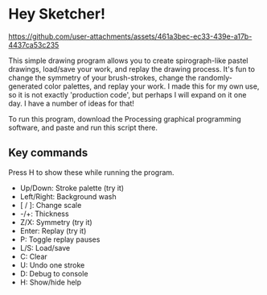 # Hey Sketcher!

https://github.com/user-attachments/assets/461a3bec-ec33-439e-a17b-4437ca53c235

This simple drawing program allows you to create spirograph-like pastel drawings, load/save your work, and replay the drawing process.
It's fun to change the symmetry of your brush-strokes, change the randomly-generated color palettes, and replay your work.
I made this for my own use, so it is not exactly 'production code', but perhaps I will expand on it one day. I have a number of ideas for that!

To run this program, download the Processing graphical programming software, and paste and run this script there.

## Key commands

Press H to show these while running the program.

- Up/Down: Stroke palette (try it)
- Left/Right: Background wash
- [ / ]: Change scale
- -/+: Thickness
- Z/X: Symmetry (try it)
- Enter: Replay (try it)
- P: Toggle replay pauses
- L/S: Load/save
- C: Clear
- U: Undo one stroke
- D: Debug to console
- H: Show/hide help
